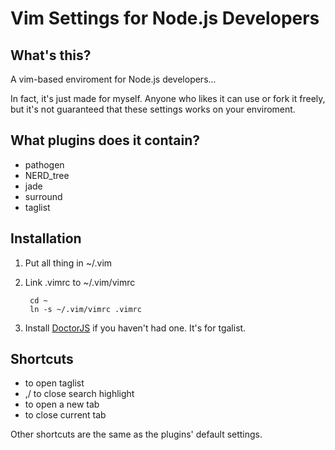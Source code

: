Vim Settings for Node.js Developers
=============

What's this?
-------------
A vim-based enviroment for Node.js developers...

In fact, it's just made for myself. Anyone who likes it can use or fork it freely, but it's not guaranteed that these settings works on your enviroment. 

What plugins does it contain?
-------------
*   pathogen
*   NERD\_tree
*   jade
*   surround
*   taglist

Installation
-------------
1. Put all thing in ~/.vim
2. Link .vimrc to ~/.vim/vimrc

        cd ~
        ln -s ~/.vim/vimrc .vimrc

3. Install [DoctorJS](https://github.com/mozilla/doctorjs) if you haven't had one. It's for tgalist.

Shortcuts
------------
+ <F8> to open taglist
+ ,/ to close search highlight
+ <Ctrl-t><Ctrl-t> to open a new tab
+ <Ctrl-t><Ctrl-w> to close current tab

Other shortcuts are the same as the plugins' default settings.